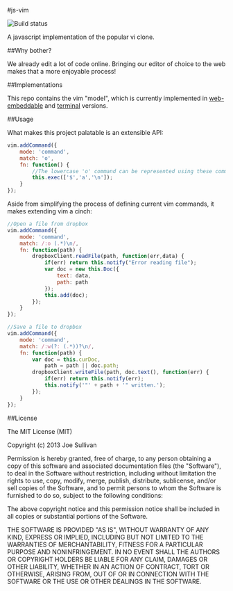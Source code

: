 #js-vim

![Build status](https://api.travis-ci.org/itsjoesullivan/js-vim.svg)

A javascript implementation of the popular vi clone.

##Why bother?

We already edit a lot of code online. Bringing our editor of choice to the web makes that a more enjoyable process!

##Implementations

This repo contains the vim "model", which is currently implemented in [web-embeddable](https://github.com/itsjoesullivan/js-vim-embed/) and [terminal](https://github.com/itsjoesullivan/js-vim-node/) versions.

##Usage

What makes this project palatable is an extensible API:

```javascript
vim.addCommand({
	mode: 'command',
	match: 'o',
	fn: function() {
		//The lowercase 'o' command can be represented using these commands
		this.exec(['$','a','\n']);
	}
});
```

Aside from simplifying the process of defining current vim commands, it makes extending vim a cinch:

```javascript
//Open a file from dropbox
vim.addCommand({
	mode: 'command',
	match: /:o (.*)\n/,
	fn: function(path) {
		dropboxClient.readFile(path, function(err,data) {
			if(err) return this.notify("Error reading file");
			var doc = new this.Doc({
				text: data,
				path: path
			});
			this.add(doc);
		});
	}
});

//Save a file to dropbox
vim.addCommand({
	mode: 'command',
	match: /:w(?: (.*))?\n/,
	fn: function(path) {
		var doc = this.curDoc,
			path = path || doc.path;
		dropboxClient.writeFile(path, doc.text(), function(err) {
			if(err) return this.notify(err);
			this.notify('"' + path + '" written.');		
		});
	}
});
```

##License

The MIT License (MIT)

Copyright (c) 2013 Joe Sullivan

Permission is hereby granted, free of charge, to any person obtaining a copy
of this software and associated documentation files (the "Software"), to deal
in the Software without restriction, including without limitation the rights
to use, copy, modify, merge, publish, distribute, sublicense, and/or sell
copies of the Software, and to permit persons to whom the Software is
furnished to do so, subject to the following conditions:

The above copyright notice and this permission notice shall be included in
all copies or substantial portions of the Software.

THE SOFTWARE IS PROVIDED "AS IS", WITHOUT WARRANTY OF ANY KIND, EXPRESS OR
IMPLIED, INCLUDING BUT NOT LIMITED TO THE WARRANTIES OF MERCHANTABILITY,
FITNESS FOR A PARTICULAR PURPOSE AND NONINFRINGEMENT. IN NO EVENT SHALL THE
AUTHORS OR COPYRIGHT HOLDERS BE LIABLE FOR ANY CLAIM, DAMAGES OR OTHER
LIABILITY, WHETHER IN AN ACTION OF CONTRACT, TORT OR OTHERWISE, ARISING FROM,
OUT OF OR IN CONNECTION WITH THE SOFTWARE OR THE USE OR OTHER DEALINGS IN
THE SOFTWARE.
